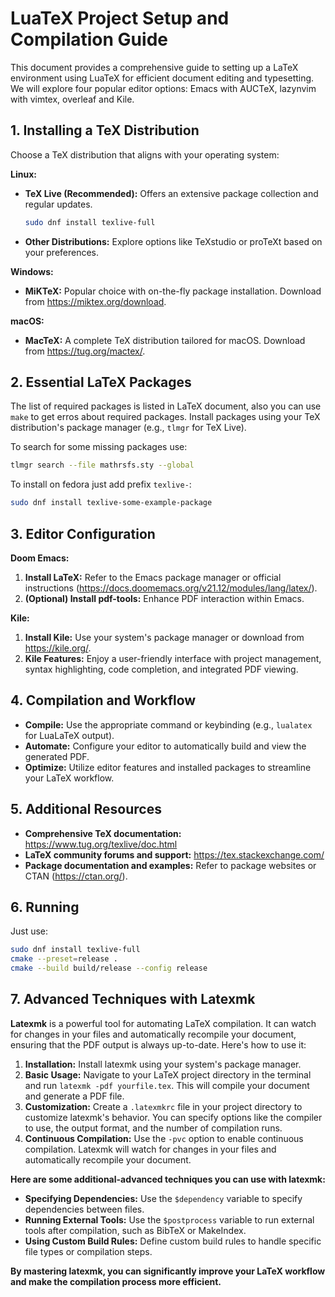 # LuaTeX Project Setup and Compilation Guide

This document provides a comprehensive guide to setting up a LaTeX environment using LuaTeX for efficient document editing and typesetting. We will explore four popular editor options: Emacs with AUCTeX, lazynvim with vimtex, overleaf and Kile.

## 1. Installing a TeX Distribution

Choose a TeX distribution that aligns with your operating system:

**Linux:**

- **TeX Live (Recommended):** Offers an extensive package collection and regular updates.

  ```bash
  sudo dnf install texlive-full
  ```

- **Other Distributions:** Explore options like TeXstudio or proTeXt based on your preferences.

**Windows:**

- **MiKTeX:** Popular choice with on-the-fly package installation. Download from <https://miktex.org/download>.

**macOS:**

- **MacTeX:** A complete TeX distribution tailored for macOS. Download from <https://tug.org/mactex/>.

## 2. Essential LaTeX Packages

The list of required packages is listed in LaTeX document, also you can use `make` to get erros about required packages. Install packages using your TeX distribution's package manager (e.g., `tlmgr` for TeX Live).

To search for some missing packages use:

```sh
tlmgr search --file mathrsfs.sty --global
```

To install on fedora just add prefix `texlive-`:

```sh
sudo dnf install texlive-some-example-package
```

## 3. Editor Configuration

**Doom Emacs:**

1. **Install LaTeX:** Refer to the Emacs package manager or official instructions (<https://docs.doomemacs.org/v21.12/modules/lang/latex/>).
2. **(Optional) Install pdf-tools:** Enhance PDF interaction within Emacs.

**Kile:**

1. **Install Kile:** Use your system's package manager or download from <https://kile.org/>.
2. **Kile Features:** Enjoy a user-friendly interface with project management, syntax highlighting, code completion, and integrated PDF viewing.

## 4. Compilation and Workflow

- **Compile:** Use the appropriate command or keybinding (e.g., `lualatex` for LuaLaTeX output).
- **Automate:** Configure your editor to automatically build and view the generated PDF.
- **Optimize:** Utilize editor features and installed packages to streamline your LaTeX workflow.

## 5. Additional Resources

- **Comprehensive TeX documentation:** <https://www.tug.org/texlive/doc.html>
- **LaTeX community forums and support:** <https://tex.stackexchange.com/>
- **Package documentation and examples:** Refer to package websites or CTAN (<https://ctan.org/>).

## 6. Running

Just use:

```bash
sudo dnf install texlive-full
cmake --preset=release .
cmake --build build/release --config release
```

## 7. Advanced Techniques with Latexmk

**Latexmk** is a powerful tool for automating LaTeX compilation. It can watch for changes in your files and automatically recompile your document, ensuring that the PDF output is always up-to-date. Here's how to use it:

1. **Installation:** Install latexmk using your system's package manager.
2. **Basic Usage:** Navigate to your LaTeX project directory in the terminal and run `latexmk -pdf yourfile.tex`. This will compile your document and generate a PDF file.
3. **Customization:** Create a `.latexmkrc` file in your project directory to customize latexmk's behavior. You can specify options like the compiler to use, the output format, and the number of compilation runs.
4. **Continuous Compilation:** Use the `-pvc` option to enable continuous compilation. Latexmk will watch for changes in your files and automatically recompile your document.

**Here are some additional-advanced techniques you can use with latexmk:**

- **Specifying Dependencies:** Use the `$dependency` variable to specify dependencies between files.
- **Running External Tools:** Use the `$postprocess` variable to run external tools after compilation, such as BibTeX or MakeIndex.
- **Using Custom Build Rules:** Define custom build rules to handle specific file types or compilation steps.

**By mastering latexmk, you can significantly improve your LaTeX workflow and make the compilation process more efficient.**
